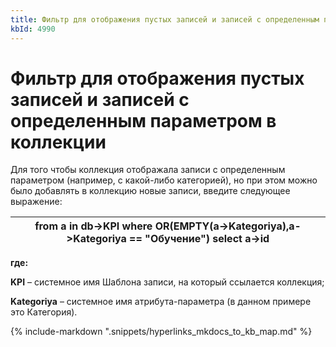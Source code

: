 ```yaml
---
title: Фильтр для отображения пустых записей и записей с определенным параметром в коллекции
kbId: 4990
---
```


# Фильтр для отображения пустых записей и записей с определенным параметром в коллекции

Для того чтобы коллекция отображала записи с определенным параметром (например, с какой-либо категорией), но при этом можно было добавлять в коллекцию новые записи, введите следующее выражение:

| from a in db->KPI where OR(EMPTY(a->Kategoriya),a->Kategoriya == "Обучение") select a->id |
| --- |

**где:**

**KPI** – системное имя Шаблона записи, на который ссылается коллекция;

**Kategoriya** – системное имя атрибута-параметра (в данном примере это Категория).

{% include-markdown ".snippets/hyperlinks_mkdocs_to_kb_map.md" %}

